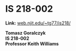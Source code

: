 # IS 218-002

<b>Link:</b> <a href="https://web.njit.edu/~tg77/is218/index.php">web.njit.edu/~tg77/is218/</a>

<b>Tomasz Goralczyk</b><br />
<b>IS 218-002</b><br />
<b>Professor Keith Williams</b><br />

